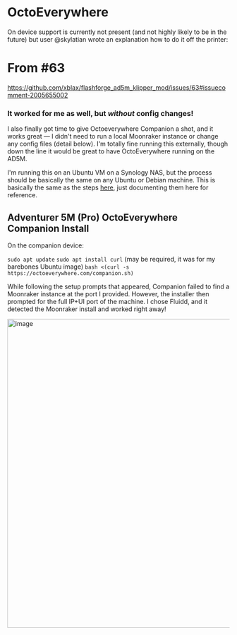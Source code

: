 # OctoEverywhere

On device support is currently not present (and not highly likely to be in the future) but user @skylatian wrote an explanation how to do it off the printer:

# From #63

https://github.com/xblax/flashforge_ad5m_klipper_mod/issues/63#issuecomment-2005655002

### It worked for me as well, but *without* config changes!

I also finally got time to give Octoeverywhere Companion a shot, and it works great — I didn't need to run a local Moonraker instance or change any config files (detail below). I'm totally fine running this externally, though down the line it would be great to have OctoEverywhere running on the AD5M.

I'm running this on an Ubuntu VM on a Synology NAS, but the process should be basically the same on any Ubuntu or Debian machine. This is basically the same as the steps [here](https://octoeverywhere.com/getstarted?source=blog_companion&companion=t), just documenting them here for reference.

## Adventurer 5M (Pro) OctoEverywhere Companion Install

On the companion device:

`sudo apt update`
`sudo apt install curl` (may be required, it was for my barebones Ubuntu image)
`bash <(curl -s https://octoeverywhere.com/companion.sh)`

While following the setup prompts that appeared, Companion failed to find a Moonraker instance at the port I provided. However, the installer then prompted for the full IP+UI port of the machine. I chose Fluidd, and it detected the Moonraker install and worked right away!

<img width="699" alt="image" src="https://github.com/xblax/flashforge_adm5_klipper_mod/assets/53362705/189e80d9-39da-41c4-9c0b-ff8766839fce">

